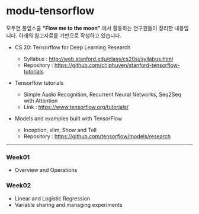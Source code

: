 # modu-tensorflow
모두연 풀잎스쿨 **"Flow me to the moon"** 에서 활동하는 연구원들이 정리한 내용입니다. 아래의 참고자료를 기반으로 작성하고 있습니다.

- CS 20: Tensorflow for Deep Learning Research

	- Syllabus : http://web.stanford.edu/class/cs20si/syllabus.html
	- Repository : https://github.com/chiphuyen/stanford-tensorflow-tutorials

- Tensorflow tutorials

	- Simple Audio Recognition, Recurrent Neural Networks, Seq2Seq with Attention
	- Link : https://www.tensorflow.org/tutorials/

- Models and examples built with TensorFlow

	-  Inception, slim, Show and Tell
	-  Repository : https://github.com/tensorflow/models/research

---
### Week01
- Overview and Operations

### Week02
- Linear and Logistic Regression
- Variable sharing and managing experiments